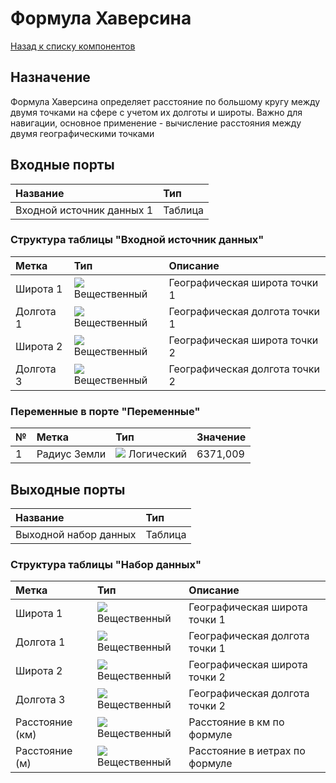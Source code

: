 # Формула Хаверсина

[Назад к списку компонентов](../README.md)

## Назначение

Формула Хаверсина определяет расстояние по большому кругу между двумя точками на сфере с учетом их долготы и широты. Важно для навигации, основное применение - вычисление расстояния между двумя географическими точками

## Входные порты

| Название                  | Тип        |
|:--------------------------|:-----------|
| Входной источник данных 1 | Таблица    |

### Структура таблицы "Входной источник данных"

| Метка           | Тип                                    | Описание                         |
|:----------------|:---------------------------------------|:---------------------------------|
| Широта 1        | ![](./img/realnumber.svg) Вещественный | Географическая широта точки 1    |
| Долгота 1       | ![](./img/realnumber.svg) Вещественный | Географическая долгота точки 1   |
| Широта 2        | ![](./img/realnumber.svg) Вещественный | Географическая широта точки 2    |
| Долгота 3       | ![](./img/realnumber.svg) Вещественный | Географическая долгота точки 2   |

### Переменные в порте "Переменные"

| № | Метка                    | Тип                                    | Значение   |
|:--|:-------------------------|:---------------------------------------|:-----------|
| 1 | Радиус Земли             | ![](./img/realnumber.svg) Логический   | 6371,009   |


## Выходные порты

| Название               | Тип        |
|:-----------------------|:-----------|
| Выходной набор данных  | Таблица    |

### Структура таблицы "Набор данных"


| Метка           | Тип                                    | Описание                         |
|:----------------|:---------------------------------------|:---------------------------------|
| Широта 1        | ![](./img/realnumber.svg) Вещественный | Географическая широта точки 1    |
| Долгота 1       | ![](./img/realnumber.svg) Вещественный | Географическая долгота точки 1   |
| Широта 2        | ![](./img/realnumber.svg) Вещественный | Географическая широта точки 2    |
| Долгота 3       | ![](./img/realnumber.svg) Вещественный | Географическая долгота точки 2   | 
| Расстояние (км) | ![](./img/realnumber.svg) Вещественный | Расстояние в км по формуле      |
| Расстояние (м) | ![](./img/realnumber.svg) Вещественный | Расстояние в иетрах по формуле  | 